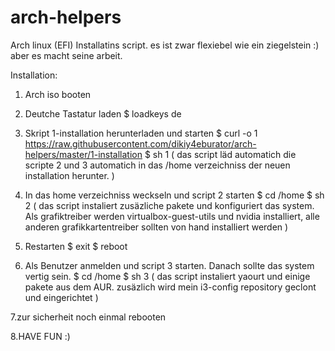 # arch-helpers

Arch linux (EFI) Installatins script. es ist zwar flexiebel wie ein ziegelstein :) aber es macht seine arbeit.



Installation:
  1. Arch iso booten
  
  2. Deutche Tastatur laden
    $ loadkeys de
  
  3. Skript 1-installation herunterladen und starten
    $ curl -o 1 https://raw.githubusercontent.com/dikiy4eburator/arch-helpers/master/1-installation
    $ sh 1
  ( das script läd automatich die scripte 2 und 3 automatich in das /home verzeichniss der neuen installation herunter. )
  
  4. In das home verzeichniss weckseln und script 2 starten
    $ cd /home
    $ sh 2
  ( das script instaliert zusäzliche pakete und konfiguriert das system. Als grafiktreiber werden
  virtualbox-guest-utils und nvidia installiert, alle anderen grafikkartentreiber sollten von hand installiert werden )
  
  5. Restarten
    $ exit
    $ reboot
  
  6. Als Benutzer anmelden und script 3 starten. Danach sollte das system vertig sein.
    $ cd /home
    $ sh 3
  ( das script instaliert yaourt und einige pakete aus dem AUR. zusäzlich wird mein i3-config repository geclont und eingerichtet )
  
  7.zur sicherheit noch einmal rebooten
  
  8.HAVE FUN :)
  
